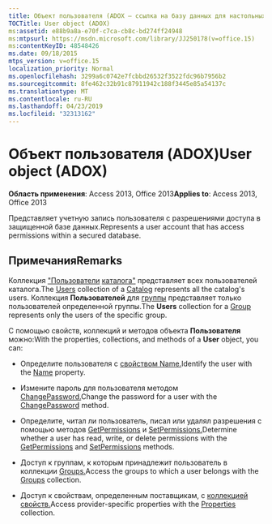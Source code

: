```yaml
---
title: Объект пользователя (ADOX — ссылка на базу данных для настольных компьютеров)
TOCTitle: User object (ADOX)
ms:assetid: e88b9a8a-e70f-c7ca-cb8c-bd274ff24948
ms:mtpsurl: https://msdn.microsoft.com/library/JJ250178(v=office.15)
ms:contentKeyID: 48548426
ms.date: 09/18/2015
mtps_version: v=office.15
localization_priority: Normal
ms.openlocfilehash: 3299a6c0742e7fcbbd26532f3522fdc96b7956b2
ms.sourcegitcommit: 8fe462c32b91c87911942c188f3445e85a54137c
ms.translationtype: MT
ms.contentlocale: ru-RU
ms.lasthandoff: 04/23/2019
ms.locfileid: "32313162"
---
```

# <a name="user-object-adox"></a><span data-ttu-id="87a34-102">Объект пользователя (ADOX)</span><span class="sxs-lookup"><span data-stu-id="87a34-102">User object (ADOX)</span></span>


<span data-ttu-id="87a34-103">**Область применения**: Access 2013, Office 2013</span><span class="sxs-lookup"><span data-stu-id="87a34-103">**Applies to**: Access 2013, Office 2013</span></span>

<span data-ttu-id="87a34-104">Представляет учетную запись пользователя с разрешениями доступа в защищенной базе данных.</span><span class="sxs-lookup"><span data-stu-id="87a34-104">Represents a user account that has access permissions within a secured database.</span></span>

## <a name="remarks"></a><span data-ttu-id="87a34-105">Примечания</span><span class="sxs-lookup"><span data-stu-id="87a34-105">Remarks</span></span>

<span data-ttu-id="87a34-106">Коллекция ["Пользователи](users-collection-adox.md) [каталога"](catalog-object-adox.md) представляет всех пользователей каталога.</span><span class="sxs-lookup"><span data-stu-id="87a34-106">The [Users](users-collection-adox.md) collection of a [Catalog](catalog-object-adox.md) represents all the catalog's users.</span></span> <span data-ttu-id="87a34-107">Коллекция **Пользователей** для [группы](group-object-adox.md) представляет только пользователей определенной группы.</span><span class="sxs-lookup"><span data-stu-id="87a34-107">The **Users** collection for a [Group](group-object-adox.md) represents only the users of the specific group.</span></span>

<span data-ttu-id="87a34-108">С помощью свойств, коллекций и методов объекта **Пользователя** можно:</span><span class="sxs-lookup"><span data-stu-id="87a34-108">With the properties, collections, and methods of a **User** object, you can:</span></span>

  - <span data-ttu-id="87a34-109">Определите пользователя с [свойством Name.](name-property-adox.md)</span><span class="sxs-lookup"><span data-stu-id="87a34-109">Identify the user with the [Name](name-property-adox.md) property.</span></span>

  - <span data-ttu-id="87a34-110">Измените пароль для пользователя методом [ChangePassword.](changepassword-method-adox.md)</span><span class="sxs-lookup"><span data-stu-id="87a34-110">Change the password for a user with the [ChangePassword](changepassword-method-adox.md) method.</span></span>

  - <span data-ttu-id="87a34-111">Определите, читал ли пользователь, писал или удалял разрешения с помощью методов [GetPermissions](getpermissions-method-adox.md) и [SetPermissions.](setpermissions-method-adox.md)</span><span class="sxs-lookup"><span data-stu-id="87a34-111">Determine whether a user has read, write, or delete permissions with the [GetPermissions](getpermissions-method-adox.md) and [SetPermissions](setpermissions-method-adox.md) methods.</span></span>

  - <span data-ttu-id="87a34-112">Доступ к группам, к которым принадлежит пользователь в коллекции [Groups.](groups-collection-adox.md)</span><span class="sxs-lookup"><span data-stu-id="87a34-112">Access the groups to which a user belongs with the [Groups](groups-collection-adox.md) collection.</span></span>

  - <span data-ttu-id="87a34-113">Доступ к свойствам, определенным поставщикам, с [коллекцией свойств.](properties-collection-ado.md)</span><span class="sxs-lookup"><span data-stu-id="87a34-113">Access provider-specific properties with the [Properties](properties-collection-ado.md) collection.</span></span>


